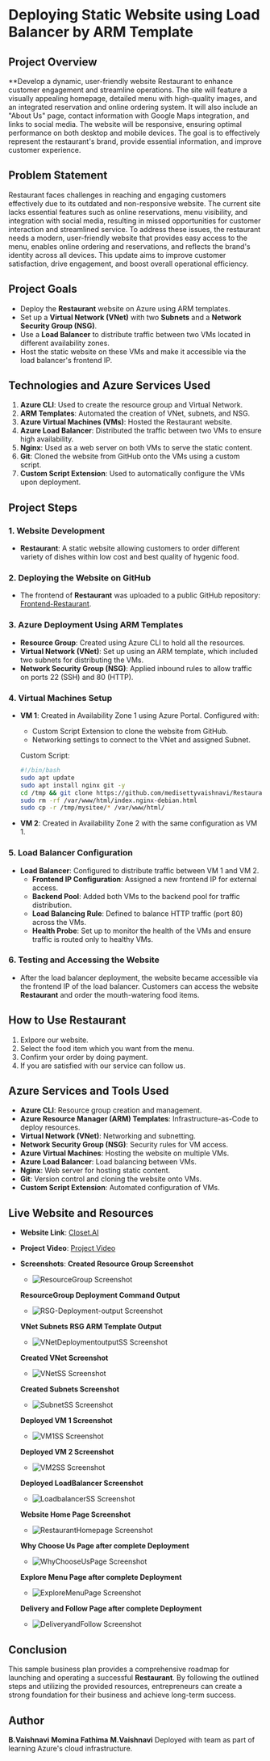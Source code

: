 # Deploying Static Website using Load Balancer by ARM Template

## Project Overview

**Develop a dynamic, user-friendly website Restaurant to enhance customer engagement and streamline operations. The site will feature a visually appealing homepage, detailed menu with high-quality images, and an integrated reservation and online ordering system. It will also include an "About Us" page, contact information with Google Maps integration, and links to social media. The website will be responsive, ensuring optimal performance on both desktop and mobile devices. The goal is to effectively represent the restaurant's brand, provide essential information, and improve customer experience.


## Problem Statement

Restaurant faces challenges in reaching and engaging customers effectively due to its outdated and non-responsive website. The current site lacks essential features such as online reservations, menu visibility, and integration with social media, resulting in missed opportunities for customer interaction and streamlined service. To address these issues, the restaurant needs a modern, user-friendly website that provides easy access to the menu, enables online ordering and reservations, and reflects the brand's identity across all devices. This update aims to improve customer satisfaction, drive engagement, and boost overall operational efficiency.


## Project Goals

- Deploy the **Restaurant** website on Azure using ARM templates.
- Set up a **Virtual Network (VNet)** with two **Subnets** and a **Network Security Group (NSG)**.
- Use a **Load Balancer** to distribute traffic between two VMs located in different availability zones.
- Host the static website on these VMs and make it accessible via the load balancer's frontend IP.

## Technologies and Azure Services Used

1. **Azure CLI**: Used to create the resource group and Virtual Network.
2. **ARM Templates**: Automated the creation of VNet, subnets, and NSG.
3. **Azure Virtual Machines (VMs)**: Hosted the Restaurant website.
4. **Azure Load Balancer**: Distributed the traffic between two VMs to ensure high availability.
5. **Nginx**: Used as a web server on both VMs to serve the static content.
6. **Git**: Cloned the website from GitHub onto the VMs using a custom script.
7. **Custom Script Extension**: Used to automatically configure the VMs upon deployment.

## Project Steps

### 1. Website Development
- **Restaurant**: A static website allowing customers to order different variety of dishes within low cost and best quality of hygenic food.

### 2. Deploying the Website on GitHub
- The frontend of **Restaurant** was uploaded to a public GitHub repository: [Frontend-Restaurant](https://github.com/medisettyvaishnavi/Restaurant.git).

### 3. Azure Deployment Using ARM Templates
- **Resource Group**: Created using Azure CLI to hold all the resources.
- **Virtual Network (VNet)**: Set up using an ARM template, which included two subnets for distributing the VMs.
- **Network Security Group (NSG)**: Applied inbound rules to allow traffic on ports 22 (SSH) and 80 (HTTP).
  
### 4. Virtual Machines Setup
- **VM 1**: Created in Availability Zone 1 using Azure Portal. Configured with:
  - Custom Script Extension to clone the website from GitHub.
  - Networking settings to connect to the VNet and assigned Subnet.
  
  Custom Script:
  ```bash
  #!/bin/bash
  sudo apt update
  sudo apt install nginx git -y
  cd /tmp && git clone https://github.com/medisettyvaishnavi/Restaurant.git
  sudo rm -rf /var/www/html/index.nginx-debian.html
  sudo cp -r /tmp/mysitee/* /var/www/html/
  ```

- **VM 2**: Created in Availability Zone 2 with the same configuration as VM 1.

### 5. Load Balancer Configuration
- **Load Balancer**: Configured to distribute traffic between VM 1 and VM 2.
  - **Frontend IP Configuration**: Assigned a new frontend IP for external access.
  - **Backend Pool**: Added both VMs to the backend pool for traffic distribution.
  - **Load Balancing Rule**: Defined to balance HTTP traffic (port 80) across the VMs.
  - **Health Probe**: Set up to monitor the health of the VMs and ensure traffic is routed only to healthy VMs.

### 6. Testing and Accessing the Website
- After the load balancer deployment, the website became accessible via the frontend IP of the load balancer. Customers can access the website **Restaurant** and order the mouth-watering food items.
## How to Use Restaurant

1. Exlpore our website.
2. Select the food item which you want from the menu.
3. Confirm your order by doing payment.
4. If you are satisfied with our service can follow us.

## Azure Services and Tools Used

- **Azure CLI**: Resource group creation and management.
- **Azure Resource Manager (ARM) Templates**: Infrastructure-as-Code to deploy resources.
- **Virtual Network (VNet)**: Networking and subnetting.
- **Network Security Group (NSG)**: Security rules for VM access.
- **Azure Virtual Machines**: Hosting the website on multiple VMs.
- **Azure Load Balancer**: Load balancing between VMs.
- **Nginx**: Web server for hosting static content.
- **Git**: Version control and cloning the website onto VMs.
- **Custom Script Extension**: Automated configuration of VMs.

## Live Website and Resources

- **Website Link**: [Closet.AI](https://github.com/medisettyvaishnavi/Restaurant.git)
- **Project Video**: [Project Video](https://drive.google.com/file/d/1RSElw9IsqCSFR2RPHLPTJIvSfq79zIL1/view?usp=sharing)
- **Screenshots**:
  **Created Resource Group Screenshot**
  - ![ResourceGroup Screenshot](./ARMproject/resourcegroupcreation.png)
    
  **ResourceGroup Deployment Command Output**
  - ![RSG-Deployment-output Screenshot](./ARMproject/deployment_output_1.png)

  **VNet Subnets RSG ARM Template Output**
  - ![VNetDeploymentoutputSS Screenshot](./ARMproject/sub_net.png)

   **Created VNet Screenshot** 
  - ![VNetSS Screenshot](./ARMproject/v_net_ss.png)

  **Created Subnets Screenshot**
  - ![SubnetSS Screenshot](./ARMproject/sub_net.png)

   **Deployed VM 1 Screenshot**
  - ![VM1SS Screenshot](./ARMproject/vm_1.png)

  **Deployed VM 2 Screenshot**
  - ![VM2SS Screenshot](./ARMproject/vm_2.png)

  **Deployed LoadBalancer Screenshot**
  - ![LoadbalancerSS Screenshot](./ARMproject/load_balancer.png)

  **Website Home Page Screenshot**
  - ![RestaurantHomepage Screenshot](./ARMproject/home_page.png)
 
  **Why Choose Us Page after complete Deployment**
  - ![WhyChooseUsPage Screenshot](./ARMproject/why_choose_us.png)

  **Explore Menu Page after complete Deployment**
  - ![ExploreMenuPage Screenshot](./ARMproject/explore_menu.png)

  **Delivery and Follow Page after complete Deployment**
  - ![DeliveryandFollow Screenshot](./ARMproject/follow_us.png)



## Conclusion

This sample business plan provides a comprehensive roadmap for launching and operating a successful **Restaurant**. By following the outlined steps and utilizing the provided resources, entrepreneurs can create a strong foundation for their business and achieve long-term success.


## Author

**B.Vaishnavi**
**Momina Fathima**
**M.Vaishnavi**
Deployed with team as part of learning Azure's cloud infrastructure.
